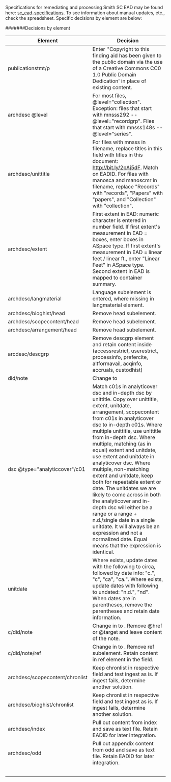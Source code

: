 Specifications for remediating and processing Smith SC EAD may be found here: [sc_ead-specifications](https://docs.google.com/a/smith.edu/spreadsheets/d/13QDuQZnGBNV0gqr6gzy6yRNtlZCfN9usJNgY6FVxHIM/edit?usp=sharing). To see information about manual updates, etc., check the spreadsheet. Specific decisions by element are below:

#######Decisions by element

| Element       | Decision      |
| ------------- |--------------|
| publicationstmt/p | Enter ''Copyright to this finding aid has been given to the public domain via the use of a Creative Commons CC0 1.0 Public Domain Dedication' in place of existing content.|
| archdesc @level | For most files, @level="collection". Exception: files that start with mnsss292 -- @level="recordgrp". Files that start with mnsss148s -- @level="series". |
| archdesc/unittitle | For files with mnsss in filename, replace titles in this field with titles in this document: http://bit.ly/2pAj5dF. Match on EADID. For files with manosca and manoscmr in filename, replace "Records" with "records", "Papers" with "papers", and "Collection" with "collection". |
| archdesc/extent | First extent in EAD: numeric character is entered in number field. If first extent's measurement in EAD = boxes, enter boxes in ASpace type. If first extent's measurement in EAD = linear feet / linear ft., enter "Linear Feet" in ASpace type. Second extent in EAD is mapped to container summary. |
| archdesc/langmaterial | Language subelement is entered, where missing in langmaterial element. |
| archdesc/bioghist/head | Remove head subelement. |
| archdesc/scopecontent/head | Remove head subelement. |
| archdesc/arrangement/head | Remove head subelement. |
| arcdesc/descgrp  | Remove descgrp element and retain content inside (accessrestrict, userestrict, processinfo, prefercite, altformavail, acqinfo, accruals, custodhist) |
| did/note | Change to <didnote> |
| dsc @type="analyticcover"/c01 | Match c01s in analyticover dsc and in-depth dsc by unittitle. Copy over unittitle, extent, unitdate, arrangement, scopecontent from c01s in analyticover dsc to in-depth c01s. Where multiple unittitle, use unittitle from in-depth dsc. Where multiple, matching (as in equal) extent and unitdate, use extent and unitdate in analyticover dsc. Where multiple, non-matching extent and unitdate, keep both for repeatable extent or date. The unitdates we are likely to come across in both the analyticover and in-depth dsc will either be a range or a range + n.d./single date in a single unitdate. It will always be an expression and not a normalized date. Equal means that the expression is identical. |
| unitdate | Where exists, update dates with the following to circa, followed by date info: "c.", "c", "ca", "ca.". Where exists, update dates with following to undated: "n.d.", "nd". When dates are in parentheses, remove the parentheses and retain date information. |
| c/did/note | Change <note> in <c><did> to <c><didnote>. Remove @href or @target and leave content of the note. |
| c/did/note/ref | Change <note> in <c><did> to <c><didnote>. Remove ref subelement. Retain content in ref element in the <didnote> field. |
| archdesc/scopecontent/chronlist | Keep chronlist in respective field and test ingest as is. If ingest fails, determine another solution. |
| archdesc/bioghist/chronlist | Keep chronlist in respective field and test ingest as is. If ingest fails, determine another solution. |
| archdesc/index | Pull out content from index and save as text file. Retain EADID for later integration. |
| archdesc/odd | Pull out appendix content from odd and save as text file. Retain EADID for later integration. |
|   |   |
|   |   |
|   |   |
|   |   |
|   |   |
